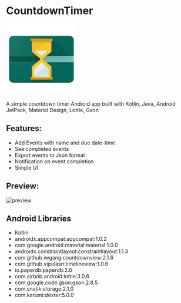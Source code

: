 # CountdownTimer
![icon](https://github.com/Gwokhov/Deadline/blob/master/pic/ic.png)

A simple countdown timer Android app built with Kotlin, Java, Android JetPack, Material Design, Lottie, Gson

## Features:
- Add Events with name and due date-time
- See completed events
- Export events to Json format
- Notification on event completion
- Simple UI

## Preview:
![preview](https://github.com/Gwokhov/Deadline/blob/master/pic/screenshots_combined.jpg)

## Android Libraries
- Kotlin
- androidx.appcompat:appcompat:1.0.2
- com.google.android.material:material:1.0.0
- androidx.constraintlayout:constraintlayout:1.1.3
- com.github.iwgang:countdownview:2.1.6
- com.github.vipulasri:timelineview:1.0.6
- io.paperdb:paperdb:2.6
- com.airbnb.android:lottie:3.0.6
- com.google.code.gson:gson:2.8.5
- com.snatik:storage:2.1.0
- com.karumi:dexter:5.0.0
